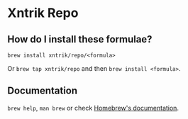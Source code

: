 # Xntrik Repo

## How do I install these formulae?

`brew install xntrik/repo/<formula>`

Or `brew tap xntrik/repo` and then `brew install <formula>`.

## Documentation

`brew help`, `man brew` or check [Homebrew's documentation](https://docs.brew.sh).
